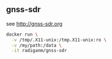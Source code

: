 ## gnss-sdr
see http://gnss-sdr.org

```bash
docker run \
  -v /tmp/.X11-unix:/tmp.X11-unix:ro \
  -v /my/path:/data \
  -it radiganm/gnss-sdr
```
